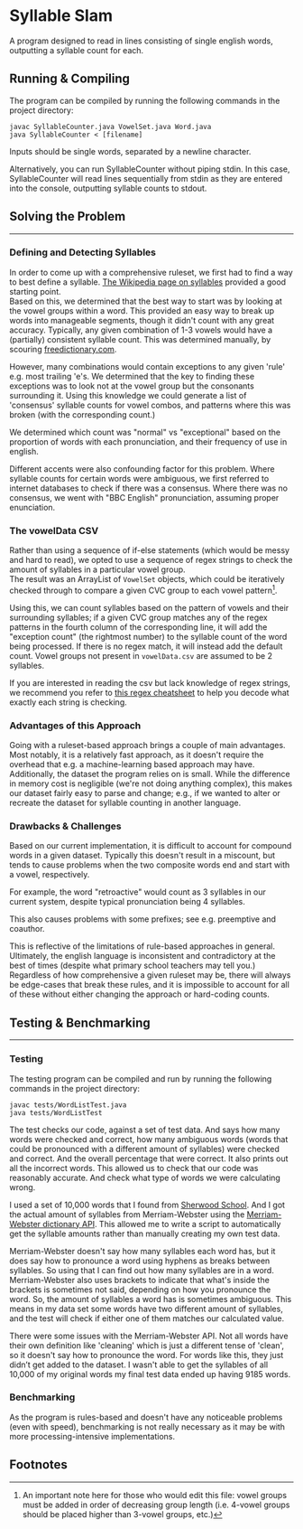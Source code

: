 # Syllable Slam

A program designed to read in lines consisting of single english words, outputting a syllable count for each.

## Running & Compiling

The program can be compiled by running the following commands in the project directory:
```
javac SyllableCounter.java VowelSet.java Word.java
java SyllableCounter < [filename]
```

Inputs should be single words, separated by a newline character.

Alternatively, you can run SyllableCounter without piping stdin. In this case, SyllableCounter will read lines sequentially from stdin as they are entered into the console, outputting syllable counts to stdout.

## Solving the Problem
---

 ### Defining and Detecting Syllables
 
 In order to come up with a comprehensive ruleset, we first had to find a way to best define a syllable. [The Wikipedia page on syllables](https://en.wikipedia.org/wiki/Syllable#Components) provided a good starting point.  
 Based on this, we determined that the best way to start was by looking at the vowel groups within a word. This provided an easy way to break up words into manageable segments, though it didn't count with any great accuracy. Typically, any given combination of 1-3 vowels would have a (partially) consistent syllable count. This was determined manually, by scouring [freedictionary.com](#).

 However, many combinations would contain exceptions to any given 'rule' e.g. most trailing 'e's. We determined that the key to finding these exceptions was to look not at the vowel group but the consonants surrounding it. Using this knowledge we could generate a list of 'consensus' syllable counts for vowel combos, and patterns where this was broken (with the corresponding count.)
 
 We determined which count was "normal" vs "exceptional" based on the proportion of words with each pronunciation, and their frequency of use in english.

 Different accents were also confounding factor for this problem. Where syllable counts for certain words were ambiguous, we first referred to internet databases to check if there was a consensus. Where there was no consensus, we went with "BBC English" pronunciation, assuming proper enunciation.


 ### The vowelData CSV

 Rather than using a sequence of if-else statements (which would be messy and hard to read), we opted to use a sequence of regex strings to check the amount of syllables in a particular vowel group.  
 The result was an ArrayList of `VowelSet` objects, which could be iteratively checked through to compare a given CVC group to each vowel pattern[^1].  

 Using this, we can count syllables based on the pattern of vowels and their surrounding syllables; if a given CVC group matches any of the regex patterns in the fourth column of the corresponding line, it will add the "exception count" (the rightmost number) to the syllable count of the word being processed. If there is no regex match, it will instead add the default count. Vowel groups not present in `vowelData.csv` are assumed to be 2 syllables.

 If you are interested in reading the csv but lack knowledge of regex strings, we recommend you refer to [this regex cheatsheet](https://www.rexegg.com/regex-quickstart.html) to help you decode what exactly each string is checking.

 [^1]: An important note here for those who would edit this file: vowel groups must be added in order of decreasing group length (i.e. 4-vowel groups should be placed higher than 3-vowel groups, etc.)

 ### Advantages of this Approach

Going with a ruleset-based approach brings a couple of main advantages. Most notably, it is a relatively fast approach, as it doesn't require the overhead that e.g. a machine-learning based approach may have.   
Additionally, the dataset the program relies on is small. While the difference in memory cost is negligible (we're not doing anything complex), this makes our dataset fairly easy to parse and change; e.g., if we wanted to alter or recreate the dataset for syllable counting in another language.


 ### Drawbacks & Challenges

Based on our current implementation, it is difficult to account for compound words in a given dataset. Typically this doesn't result in a miscount, but tends to cause problems when the two composite words end and start with a vowel, respectively.

 For example, the word "retroactive" would count as 3 syllables in our current system, despite typical pronunciation being 4 syllables.

 This also causes problems with some prefixes; see e.g. preemptive and coauthor.

 This is reflective of the limitations of rule-based approaches in general. Ultimately, the english language is inconsistent and contradictory at the best of times (despite what primary school teachers may tell you.)   
 Regardless of how comprehensive a given ruleset may be, there will always be edge-cases that break these rules, and it is impossible to account for all of these without either changing the approach or hard-coding counts. 

 ## Testing & Benchmarking
---
### Testing

The testing program can be compiled and run by running the following commands in the project directory:

```
javac tests/WordListTest.java
java tests/WordListTest
```
The test checks our code, against a set of test data. And says how many words were checked and correct, how many ambiguous words (words that could be pronounced with a different amount of syllables) were checked and correct. And the overall percentage that were correct. It also prints out all the incorrect words. This allowed us to check that our code was reasonably accurate. And check what type of words we were calculating wrong.

I used a set of 10,000 words that I found from [Sherwood School](http://sherwoodschool.ru/en/vocabulary/proficiency/). And I got the actual amount of syllables from Merriam-Webster using the [Merriam-Webster dictionary API](https://dictionaryapi.com/). This allowed me to write a script to automatically get the syllable amounts rather than manually creating my own test data.

Merriam-Webster doesn't say how many syllables each word has, but it does say how to pronounce a word using hyphens as breaks between syllables. So using that I can find out how many syllables are in a word. Merriam-Webster also uses brackets to indicate that what's inside the brackets is sometimes not said, depending on how you pronounce the word. So, the amount of syllables a word has is sometimes ambiguous. This means in my data set some words have two different amount of syllables, and the test will check if either one of them matches our calculated value.

There were some issues with the Merriam-Webster API. Not all words have their own definition like 'cleaning' which is just a different tense of 'clean', so it doesn't say how to pronounce the word. For words like this, they just didn’t get added to the dataset. I wasn't able to get the syllables of all 10,000 of my original words my final test data ended up having 9185 words.

### Benchmarking

As the program is rules-based and doesn't have any noticeable problems (even with speed), benchmarking is not really necessary as it may be with more processing-intensive implementations.

## Footnotes